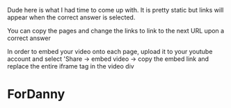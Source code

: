 Dude here is what I had time to come up with. It is pretty static but links will appear when the correct answer is selected.

You can copy the pages and change the links to link to the next URL upon a correct answer

In order to embed your video onto each page, upload it to your youtube account and select 'Share -> embed video -> copy the embed link and replace the entire iframe tag in the video div

# ForDanny
